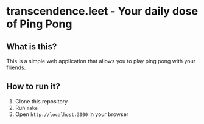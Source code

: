 # transcendence.leet - Your daily dose of Ping Pong

## What is this?

This is a simple web application that allows you to play ping pong with your friends.

## How to run it?

1. Clone this repository
2. Run `make`
3. Open `http://localhost:3000` in your browser
